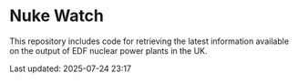 # Nuke Watch

This repository includes code for retrieving the latest information available on the output of EDF nuclear power plants in the UK.

Last updated: 2025-07-24 23:17